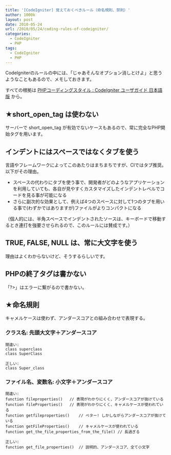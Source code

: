 ```yaml
---
title: '[CodeIgniter] 覚えておくべきルール（命名規則、禁則）'
author: 1000k
layout: post
date: 2010-05-24
url: /2010/05/24/coding-rules-of-codeigniter/
categories:
  - CodeIgniter
  - PHP
tags:
  - CodeIgniter
  - PHP
---
```

CodeIgniterのルールの中には、「じゃあそんなオプション消しとけよ」と思うようなこともあるので、メモしておきます。

すべての根拠は <a href="http://codeigniter.jp/user_guide_ja/general/styleguide.html#class_and_method_naming" onclick="_gaq.push(['_trackEvent', 'outbound-article', 'http://codeigniter.jp/user_guide_ja/general/styleguide.html#class_and_method_naming', 'PHPコーディングスタイル : CodeIgniter ユーザガイド 日本語版']);" title="PHPコーディングスタイル : CodeIgniter ユーザガイド 日本語版">PHPコーディングスタイル : CodeIgniter ユーザガイド 日本語版</a> から。

## ★short\_open\_tag は使わない

サーバーで short\_open\_tag が有効でないケースもあるので、常に完全なPHP開始タグを用います。

## インデントにはスペースではなくタブを使う

言語やフレームワークによってこのあたりはまちまちですが、CIではタブ推奨。以下がその理由。

  * スペースの代わりにタブを使う事で、開発者がどのようなアプリケーションを利用していても、各自が見やすくカスタマイズしたインデントレベルでコードを見る事が可能になる
  * さらに副次的な効果として、例えば4つのスペースに対して1つのタブを用いる事で(わずかではありますが)ファイルがよりコンパクトになる

（個人的には、半角スペースでインデントされたソースは、キーボードで移動するとき連打を強要させられるので、このルールには賛成です。）

## TRUE, FALSE, NULL は、常に大文字を使う

理由はよくわからないけど、そうするらしいです。

## PHPの終了タグは書かない

「?>」はエラーに繋がるので書かない。

## ★命名規則

キャメルケースは使わず、アンダースコアとの組み合わせで表現する。

### クラス名: 先頭大文字＋アンダースコア

```
間違い:
class superclass
class SuperClass

正しい:
class Super_class
```


### ファイル名、変数名: 小文字＋アンダースコア

```
間違い:
function fileproperties()   // 表現がわかりにくく、アンダースコアが抜けている
function fileProperties()   // 表現がわかりにくく、キャメルケースが使われている
function getfileproperties()    // ベター! しかしながらアンダースコアが抜けている
function getFileProperties()    // キャメルケースが使われている
function get_the_file_properties_from_the_file() // 長過ぎる

正しい:
function get_file_properties()  // 説明的、アンダースコア、全て小文字
```

